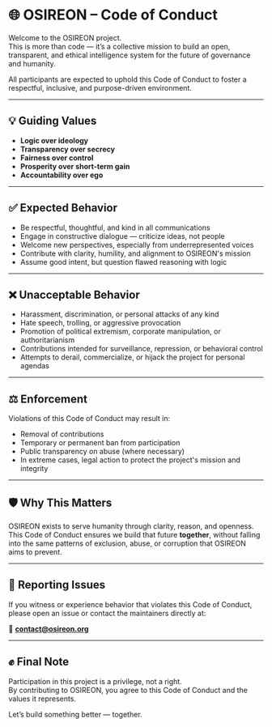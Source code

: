 # 🌐 OSIREON – Code of Conduct

Welcome to the OSIREON project.  
This is more than code — it’s a collective mission to build an open, transparent, and ethical intelligence system for the future of governance and humanity.

All participants are expected to uphold this Code of Conduct to foster a respectful, inclusive, and purpose-driven environment.

---

## 💡 Guiding Values

- **Logic over ideology**  
- **Transparency over secrecy**  
- **Fairness over control**  
- **Prosperity over short-term gain**  
- **Accountability over ego**

---

## ✅ Expected Behavior

- Be respectful, thoughtful, and kind in all communications
- Engage in constructive dialogue — criticize ideas, not people
- Welcome new perspectives, especially from underrepresented voices
- Contribute with clarity, humility, and alignment to OSIREON's mission
- Assume good intent, but question flawed reasoning with logic

---

## ❌ Unacceptable Behavior

- Harassment, discrimination, or personal attacks of any kind
- Hate speech, trolling, or aggressive provocation
- Promotion of political extremism, corporate manipulation, or authoritarianism
- Contributions intended for surveillance, repression, or behavioral control
- Attempts to derail, commercialize, or hijack the project for personal agendas

---

## ⚖️ Enforcement

Violations of this Code of Conduct may result in:

- Removal of contributions
- Temporary or permanent ban from participation
- Public transparency on abuse (where necessary)
- In extreme cases, legal action to protect the project's mission and integrity

---

## 🛡️ Why This Matters

OSIREON exists to serve humanity through clarity, reason, and openness.  
This Code of Conduct ensures we build that future **together**, without falling into the same patterns of exclusion, abuse, or corruption that OSIREON aims to prevent.

---

## 🙌 Reporting Issues

If you witness or experience behavior that violates this Code of Conduct, please open an issue or contact the maintainers directly at:

📩 **contact@osireon.org** 

---

## ✊ Final Note

Participation in this project is a privilege, not a right.  
By contributing to OSIREON, you agree to this Code of Conduct and the values it represents.

Let’s build something better — together.
